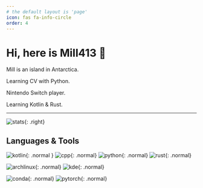 ```yaml
---
# the default layout is 'page'
icon: fas fa-info-circle
order: 4
---
```


# Hi, here is Mill413 👋

Mill is an island in Antarctica.

Learning CV with Python.

Nintendo Switch player.

Learning Kotlin & Rust.

----------------------

<!-- <a href="https://github.com/anuraghazra/github-readme-stats"><img align="right" src="https://github-readme-stats.vercel.app/api?theme=vue&include_all_commits=true&username=Mill413&show_icons=true&hide_border=true"></a> -->
![stats](https://github-readme-stats.vercel.app/api?theme=vue&include_all_commits=true&username=Mill413&show_icons=true&hide_border=true){: .right}

## Languages & Tools

![kotlin](https://img.shields.io/badge/-Kotlin-purple?style=flat-square&logo=Kotlin&logoColor=fff){: .normal }
![cpp](https://img.shields.io/badge/-C++-darkblue?style=flat-square&logo=C%2B%2B&logoColor=fff){: .normal}
![python](https://img.shields.io/badge/-Python-yellow?style=flat-square&logo=Python&logoColor=fff){: .normal}
![rust](https://img.shields.io/badge/-Rust-black?style=flat-square&logo=Rust&logoColor=fff){: .normal}

![archlinux](https://img.shields.io/badge/-ArchLinux-blue?style=flat-square&logo=archlinux&logoColor=fff){: .normal}
![kde](https://img.shields.io/badge/-KDE-blue?style=flat-square&logo=kde&logoColor=fff){: .normal}

![conda](https://img.shields.io/badge/-Anaconda-green?style=flat-square&logo=Anaconda&logoColor=fff){: .normal}
![pytorch](https://img.shields.io/badge/-PyTorch-orange?style=flat-square&logo=pytorch&logoColor=fff){: .normal}
